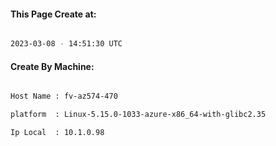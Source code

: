 
   
#### This Page Create at:

```bash

2023-03-08 - 14:51:30 UTC

```

#### Create By Machine:

```bash

Host Name : fv-az574-470

platform  : Linux-5.15.0-1033-azure-x86_64-with-glibc2.35

Ip Local  : 10.1.0.98

```

